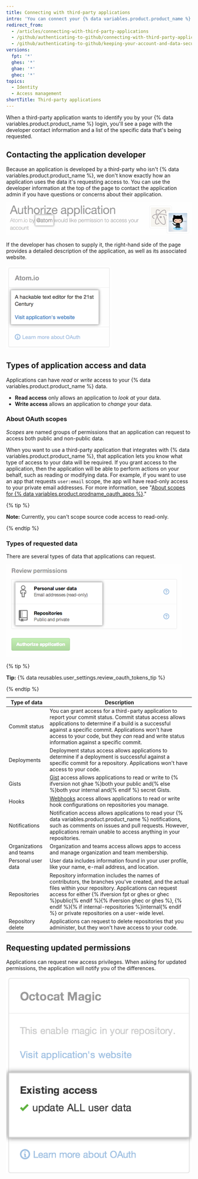 ```yaml
---
title: Connecting with third-party applications
intro: 'You can connect your {% data variables.product.product_name %} identity to third-party applications using OAuth. When authorizing one of these applications, you should ensure you trust the application, review who it''s developed by, and review the kinds of information the application wants to access.'
redirect_from:
  - /articles/connecting-with-third-party-applications
  - /github/authenticating-to-github/connecting-with-third-party-applications
  - /github/authenticating-to-github/keeping-your-account-and-data-secure/connecting-with-third-party-applications
versions:
  fpt: '*'
  ghes: '*'
  ghae: '*'
  ghec: '*'
topics:
  - Identity
  - Access management
shortTitle: Third-party applications
---
```

When a third-party application wants to identify you by your {% data variables.product.product_name %} login, you'll see a page with the developer contact information and a list of the specific data that's being requested.

## Contacting the application developer

Because an application is developed by a third-party who isn't {% data variables.product.product_name %}, we don't know exactly how an application uses the data it's requesting access to. You can use the developer information at the top of the page to contact the application admin if you have questions or concerns about their application.

![{% data variables.product.prodname_oauth_app %} owner information](/assets/images/help/platform/oauth_owner_bar.png)

If the developer has chosen to supply it, the right-hand side of the page provides a detailed description of the application, as well as its associated website.

![OAuth application information and website](/assets/images/help/platform/oauth_app_info.png)

## Types of application access and data

Applications can have *read* or *write* access to your {% data variables.product.product_name %} data.

- **Read access** only allows an application to *look at* your data.
- **Write access** allows an application to *change* your data.

### About OAuth scopes

*Scopes* are named groups of permissions that an application can request to access both public and non-public data.

When you want to use a third-party application that integrates with {% data variables.product.product_name %}, that application lets you know what type of access to your data will be required. If you grant access to the application, then the application will be able to perform actions on your behalf, such as reading or modifying data. For example, if you want to use an app that requests `user:email` scope, the app will have read-only access to your private email addresses. For more information, see "[About scopes for {% data variables.product.prodname_oauth_apps %}](/apps/building-integrations/setting-up-and-registering-oauth-apps/about-scopes-for-oauth-apps)."

{% tip %}

**Note:** Currently, you can't scope source code access to read-only.

{% endtip %}

### Types of requested data

There are several types of data that applications can request.

![OAuth access details](/assets/images/help/platform/oauth_access_types.png)

{% tip %}

**Tip:** {% data reusables.user_settings.review_oauth_tokens_tip %}

{% endtip %}

| Type of data | Description |
| --- | --- |
| Commit status | You can grant access for a third-party application to report your commit status. Commit status access allows applications to determine if a build is a successful against a specific commit. Applications won't have access to your code, but they <em>can</em> read and write status information against a specific commit. |
| Deployments | Deployment status access allows applications to determine if a deployment is successful against a specific commit for a repository. Applications won't have access to your code. |
| Gists | [Gist](https://gist.github.com) access allows applications to read or write to {% ifversion not ghae %}both your public and{% else %}both your internal and{% endif %} secret Gists. |
| Hooks | [Webhooks](/webhooks) access allows applications to read or write hook configurations on repositories you manage. |
| Notifications | Notification access allows applications to read your {% data variables.product.product_name %} notifications, such as comments on issues and pull requests. However, applications remain unable to access anything in your repositories. |
| Organizations and teams | Organization and teams access allows apps to access and manage organization and team membership. |
| Personal user data | User data includes information found in your user profile, like your name, e-mail address, and location. |
| Repositories | Repository information includes the names of contributors, the branches you've created, and the actual files within your repository. Applications can request access for either {% ifversion fpt or ghes or ghec %}public{% endif %}{% ifversion ghec or ghes %}, {% endif %}{% if internal-repositories %}internal{% endif %} or private repositories on a user-wide level. |
| Repository delete | Applications can request to delete repositories that you administer, but they won't have access to your code. |

## Requesting updated permissions

Applications can request new access privileges. When asking for updated permissions, the application will notify you of the differences.

![Changing third-party application access](/assets/images/help/platform/oauth_existing_access_pane.png)
